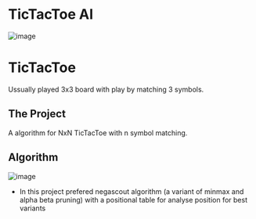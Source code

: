 # TicTacToe AI
![image](https://user-images.githubusercontent.com/77514455/235323853-974b6ad2-48f1-4e9a-b6c7-a34c100dfd8c.png)

# TicTacToe
Ussually played 3x3 board with play by matching 3 symbols.
## The Project
A algorithm for NxN TicTacToe with n symbol matching.
## Algorithm
![image](https://user-images.githubusercontent.com/77514455/235325970-cf95d6d3-046b-4617-afeb-24dafa71f819.png)

* In this project prefered negascout algorithm (a variant of minmax and alpha beta pruning) with a positional table for analyse position for best variants

